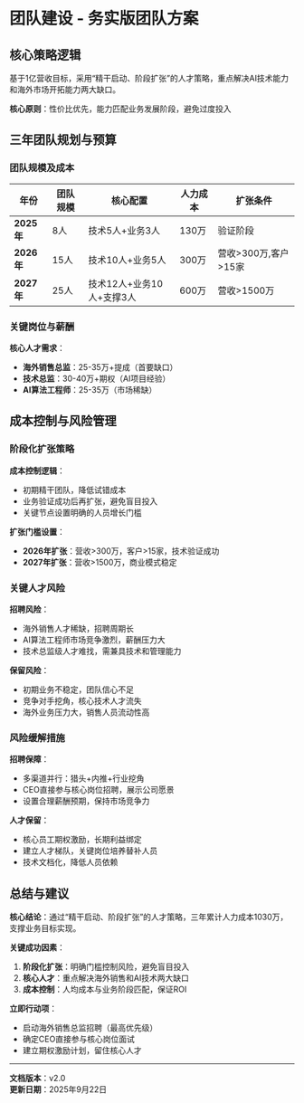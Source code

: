 # 团队建设 - 务实版团队方案

## 核心策略逻辑

基于1亿营收目标，采用“精干启动、阶段扩张”的人才策略，重点解决AI技术能力和海外市场开拓能力两大缺口。

**核心原则**：性价比优先，能力匹配业务发展阶段，避免过度投入

## 三年团队规划与预算

### 团队规模及成本

| 年份 | 团队规模 | 核心配置 | 人力成本 | 扩张条件 |
|------|--------|--------|--------|--------|
| **2025年** | 8人 | 技术5人+业务3人 | 130万 | 验证阶段 |
| **2026年** | 15人 | 技术10人+业务5人 | 300万 | 营收>300万,客户>15家 |
| **2027年** | 25人 | 技术12人+业务10人+支撑3人 | 600万 | 营收>1500万 |

### 关键岗位与薪酬

**核心人才需求**：
- **海外销售总监**：25-35万+提成（首要缺口）
- **技术总监**：30-40万+期权（AI项目经验）
- **AI算法工程师**：25-35万（市场稀缺）

## 成本控制与风险管理

### 阶段化扩张策略

**成本控制逻辑**：
- 初期精干团队，降低试错成本
- 业务验证成功后再扩张，避免盲目投入
- 关键节点设置明确的人员增长门槛

**扩张门槛设置**：
- **2026年扩张**：营收>300万，客户>15家，技术验证成功
- **2027年扩张**：营收>1500万，商业模式稳定

### 关键人才风险

**招聘风险**：
- 海外销售人才稀缺，招聘周期长
- AI算法工程师市场竞争激烈，薪酬压力大
- 技术总监级人才难找，需兼具技术和管理能力

**保留风险**：
- 初期业务不稳定，团队信心不足
- 竞争对手挖角，核心技术人才流失
- 海外业务压力大，销售人员流动性高

### 风险缓解措施

**招聘保障**：
- 多渠道并行：猎头+内推+行业挖角
- CEO直接参与核心岗位招聘，展示公司愿景
- 设置合理薪酬预期，保持市场竞争力

**人才保留**：
- 核心员工期权激励，长期利益绑定
- 建立人才梯队，关键岗位培养替补人员
- 技术文档化，降低人员依赖

## 总结与建议

**核心结论**：通过“精干启动、阶段扩张”的人才策略，三年累计人力成本1030万，支撑业务目标实现。

**关键成功因素**：
1. **阶段化扩张**：明确门槛控制风险，避免盲目投入
2. **核心人才**：重点解决海外销售和AI技术两大缺口
3. **成本控制**：人均成本与业务阶段匹配，保证ROI

**立即行动项**：
- 启动海外销售总监招聘（最高优先级）
- 确定CEO直接参与核心岗位面试
- 建立期权激励计划，留住核心人才

---

**文档版本**：v2.0  
**更新日期**：2025年9月22日
